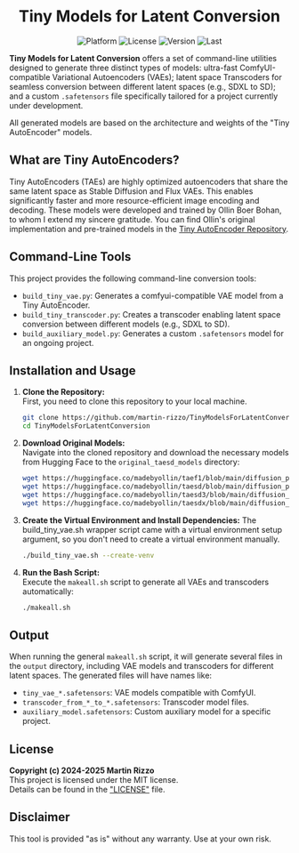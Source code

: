 <div align="center">

# Tiny Models for Latent Conversion

<p>
<img alt="Platform"  src="https://img.shields.io/badge/platform-Linux-blue">
<img alt="License"   src="https://img.shields.io/github/license/martin-rizzo/TinyModelsForLatentConversion?color=blue">
<img alt="Version"   src="https://img.shields.io/github/v/tag/martin-rizzo/TinyModelsForLatentConversion?label=version">
<img alt="Last"      src="https://img.shields.io/github/last-commit/martin-rizzo/TinyModelsForLatentConversion">
<!--
|
<a href="https://civitai.com/models/420163/abominable-workflows">
   <img alt="CivitAI"      src="https://img.shields.io/badge/page-CivitAI-00F"></a>
<a href="https://huggingface.co/martin-rizzo/AbominableWorkflows">
   <img alt="Hugging Face" src="https://img.shields.io/badge/models-HuggingFace-yellow"></a>
-->
</p>
</div>


**Tiny Models for Latent Conversion** offers a set of command-line utilities designed to generate three distinct types of models: ultra-fast ComfyUI-compatible Variational Autoencoders (VAEs); latent space Transcoders for seamless conversion between different latent spaces (e.g., SDXL to SD); and a custom `.safetensors` file specifically tailored for a project currently under development.

All generated models are based on the architecture and weights of the "Tiny AutoEncoder" models.


## What are Tiny AutoEncoders?

Tiny AutoEncoders (TAEs) are highly optimized autoencoders that share the same latent space as Stable Diffusion and Flux VAEs.  This enables significantly faster and more resource-efficient image encoding and decoding.  These models were developed and trained by Ollin Boer Bohan, to whom I extend my sincere gratitude. You can find Ollin's original implementation and pre-trained models in the [Tiny AutoEncoder Repository](https://github.com/madebyollin/taesd).


## Command-Line Tools

This project provides the following command-line conversion tools:
- `build_tiny_vae.py`: Generates a comfyui-compatible VAE model from a Tiny AutoEncoder.
- `build_tiny_transcoder.py`: Creates a transcoder enabling latent space conversion between different models (e.g., SDXL to SD).
- `build_auxiliary_model.py`: Generates a custom `.safetensors` model for an ongoing project.


## Installation and Usage

1. **Clone the Repository:**  
   First, you need to clone this repository to your local machine.
   ```bash
   git clone https://github.com/martin-rizzo/TinyModelsForLatentConversion.git
   cd TinyModelsForLatentConversion
   ```

2. **Download Original Models:**  
   Navigate into the cloned repository and download the necessary models from Hugging Face to the `original_taesd_models` directory:
   ```bash
   wget https://huggingface.co/madebyollin/taef1/blob/main/diffusion_pytorch_model.safetensors -P original_taesd_models/taef1
   wget https://huggingface.co/madebyollin/taesd/blob/main/diffusion_pytorch_model.safetensors -P original_taesd_models/taesd
   wget https://huggingface.co/madebyollin/taesd3/blob/main/diffusion_pytorch_model.safetensors -P original_taesd_models/taesd3
   wget https://huggingface.co/madebyollin/taesdx/blob/main/diffusion_pytorch_model.safetensors -P original_taesd_models/taesdx   
   ```

3. **Create the Virtual Environment and Install Dependencies:**
   The build_tiny_vae.sh wrapper script came with a virtual environment setup argument, so you don't need to create a virtual environment manually.
   ```bash
   ./build_tiny_vae.sh --create-venv
   ```

4. **Run the Bash Script:**  
   Execute the `makeall.sh` script to generate all VAEs and transcoders automatically:
   ```bash
   ./makeall.sh
   ```


## Output

When running the general `makeall.sh` script, it will generate several files in the `output` directory, including VAE models and transcoders for different latent spaces. The generated files will have names like:
- `tiny_vae_*.safetensors`: VAE models compatible with ComfyUI.
- `transcoder_from_*_to_*.safetensors`: Transcoder model files.
- `auxiliary_model.safetensors`: Custom auxiliary model for a specific project.


## License

**Copyright (c) 2024-2025 Martin Rizzo**  
This project is licensed under the MIT license.  
Details can be found in the ["LICENSE"](LICENSE) file.


## Disclaimer

This tool is provided "as is" without any warranty. Use at your own risk.
